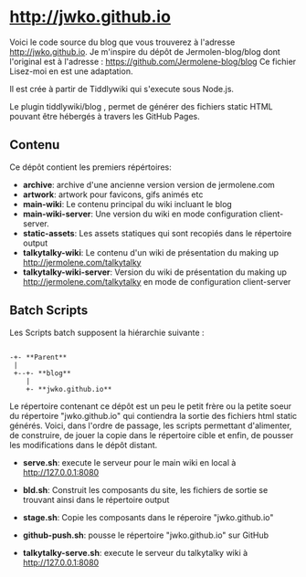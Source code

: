 # http://jwko.github.io

Voici le code source du blog que vous trouverez à l'adresse  http://jwko.github.io.
Je m'inspire du dépôt de Jermolen-blog/blog dont l'original est à l'adresse : https://github.com/Jermolene-blog/blog
Ce fichier Lisez-moi en est une adaptation.

Il est crée à partir de Tiddlywiki qui s'execute sous Node.js.

Le plugin tiddlywiki/blog , permet de générer des fichiers static HTML pouvant être hébergés à travers les GitHub Pages.

## Contenu

Ce dépôt contient les premiers répértoires:

* **archive**: archive d'une ancienne version version de jermolene.com
* **artwork**: artwork pour favicons, gifs animés etc
* **main-wiki**: Le contenu principal du wiki incluant le blog
* **main-wiki-server**: Une version du wiki en mode configuration client-server.
* **static-assets**: Les assets statiques qui sont recopiés dans le répertoire output
* **talkytalky-wiki**: Le contenu d'un wiki de présentation du making up http://jermolene.com/talkytalky
* **talkytalky-wiki-server**: Version du wiki de présentation du making up http://jermolene.com/talkytalky en mode de configuration client-server

## Batch Scripts

Les Scripts batch supposent la hiérarchie suivante :

```

-+- **Parent**
 |
 +--+- **blog**
    |
    +- **jwko.github.io**
```

Le répertoire contenant ce dépôt est un peu le petit frère ou la petite soeur du répertoire "jwko.github.io" qui contiendra la sortie des fichiers html static générés.
Voici, dans l'ordre de passage, les scripts permettant d'alimenter, de construire, de jouer la copie dans le répertoire cible et enfin, de pousser les modifications 
dans le dépôt distant.

* **serve.sh**: execute le serveur pour le main wiki en local à http://127.0.0.1:8080
* **bld.sh**: Construit les composants du site, les fichiers de sortie se trouvant ainsi dans le répertoire output
* **stage.sh**: Copie les composants dans le réperoire "jwko.github.io"
* **github-push.sh**: pousse le répertoire "jwko.github.io" sur GitHub

* **talkytalky-serve.sh**: execute le serveur du talkytalky wiki à http://127.0.0.1:8080
